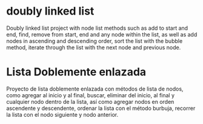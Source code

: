 <h1>doubly linked list</h1>
<p>
Doubly linked list project with node list methods such as add to start and end, find, remove from start, end and any node within the list, as well as add nodes in ascending and descending order, sort the list with the bubble method, iterate through the list with the next node and previous node.
</p>
<h1>Lista Doblemente enlazada</h1>
<p>
  Proyecto de lista doblemente enlazada con métodos de lista de nodos, como agregar al inicio y al final, buscar, eliminar del inicio, al final y cualquier nodo dentro de la lista, así como agregar nodos en orden ascendente y descendente, ordenar la lista con el método burbuja, recorrer la lista con el nodo siguiente y nodo anterior.
</p>
